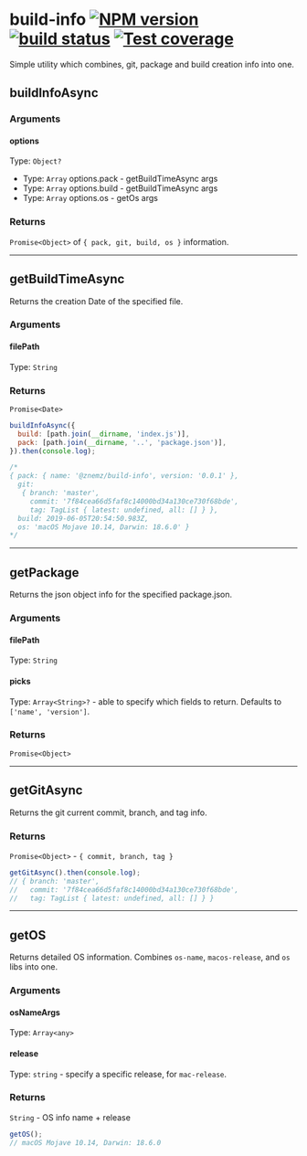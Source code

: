 # build-info [![NPM version][npm-image]][npm-url] [![build status][travis-image]][travis-url] [![Test coverage][coveralls-image]][coveralls-url]

Simple utility which combines, git, package and build creation info into one.

## buildInfoAsync

### Arguments

#### options

Type: `Object?`

- Type: `Array` options.pack - getBuildTimeAsync args
- Type: `Array` options.build - getBuildTimeAsync args
- Type: `Array` options.os - getOs args

### Returns

`Promise<Object>` of `{ pack, git, build, os }` information.

---

## getBuildTimeAsync

Returns the creation Date of the specified file.

### Arguments

#### filePath

Type: `String`

### Returns

`Promise<Date>`

```js
buildInfoAsync({
  build: [path.join(__dirname, 'index.js')],
  pack: [path.join(__dirname, '..', 'package.json')],
}).then(console.log);

/*
{ pack: { name: '@znemz/build-info', version: '0.0.1' },
  git:
   { branch: 'master',
     commit: '7f84cea66d5faf8c14000bd34a130ce730f68bde',
     tag: TagList { latest: undefined, all: [] } },
  build: 2019-06-05T20:54:50.983Z,
  os: 'macOS Mojave 10.14, Darwin: 18.6.0' }
*/
```

---

## getPackage

Returns the json object info for the specified package.json.

### Arguments

#### filePath

Type: `String`

#### picks

Type: `Array<String>?` - able to specify which fields to return. Defaults to `['name', 'version']`.

### Returns

`Promise<Object>`

---

## getGitAsync

Returns the git current commit, branch, and tag info.

### Returns

`Promise<Object>` - `{ commit, branch, tag }`

```js
getGitAsync().then(console.log);
// { branch: 'master',
//   commit: '7f84cea66d5faf8c14000bd34a130ce730f68bde',
//   tag: TagList { latest: undefined, all: [] } }
```

---

## getOS

Returns detailed OS information. Combines `os-name`, `macos-release`, and `os` libs into one.

### Arguments

#### osNameArgs

Type: `Array<any>`

#### release

Type: `string` - specify a specific release, for `mac-release`.

### Returns

`String` - OS info name + release

```js
getOS();
// macOS Mojave 10.14, Darwin: 18.6.0
```

[npm-image]: https://img.shields.io/npm/v/@znemz/build-info.svg
[npm-url]: https://www.npmjs.com/package/@znemz/build-info
[travis-image]: https://img.shields.io/travis/@znemz/build-info/@znemz/build-info.svg
[travis-url]: https://travis-ci.org/@znemz/build-info/@znemz/build-info
[coveralls-image]: https://coveralls.io/repos/github/nmccready/build-info/badge.svg
[coveralls-url]: https://coveralls.io/github/nmccready/build-info?branch=master
